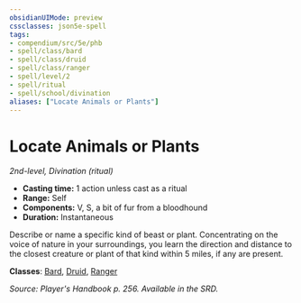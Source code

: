 ```yaml
---
obsidianUIMode: preview
cssclasses: json5e-spell
tags:
- compendium/src/5e/phb
- spell/class/bard
- spell/class/druid
- spell/class/ranger
- spell/level/2
- spell/ritual
- spell/school/divination
aliases: ["Locate Animals or Plants"]
---
```

# Locate Animals or Plants
*2nd-level, Divination (ritual)*  

- **Casting time:** 1 action unless cast as a ritual
- **Range:** Self
- **Components:** V, S, a bit of fur from a bloodhound
- **Duration:** Instantaneous

Describe or name a specific kind of beast or plant. Concentrating on the voice of nature in your surroundings, you learn the direction and distance to the closest creature or plant of that kind within 5 miles, if any are present.

**Classes**: [Bard](5E2014官方资源/classes/bard.md), [Druid](5E2014官方资源/classes/druid.md), [Ranger](5E2014官方资源/classes/ranger.md)

*Source: Player's Handbook p. 256. Available in the SRD.*